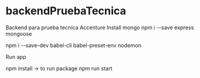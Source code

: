 # backendPruebaTecnica
Backend para prueba tecnica Accenture
Install mongo
npm i --save express mongoose

npm i --save-dev babel-cli babel-preset-env nodemon

Run app

npm install -> to run package
npm run start
